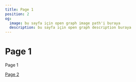 ```yaml
---
title: Page 1
position: 2
og:
  image: bu sayfa için open graph image path'i buraya
  description: bu sayfa için open graph description buraya
---
```


# Page 1

Page 1

[Page 2](page2.md)
